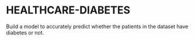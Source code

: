 # HEALTHCARE-DIABETES
Build a model to accurately predict whether the patients in the dataset have diabetes or  not.
